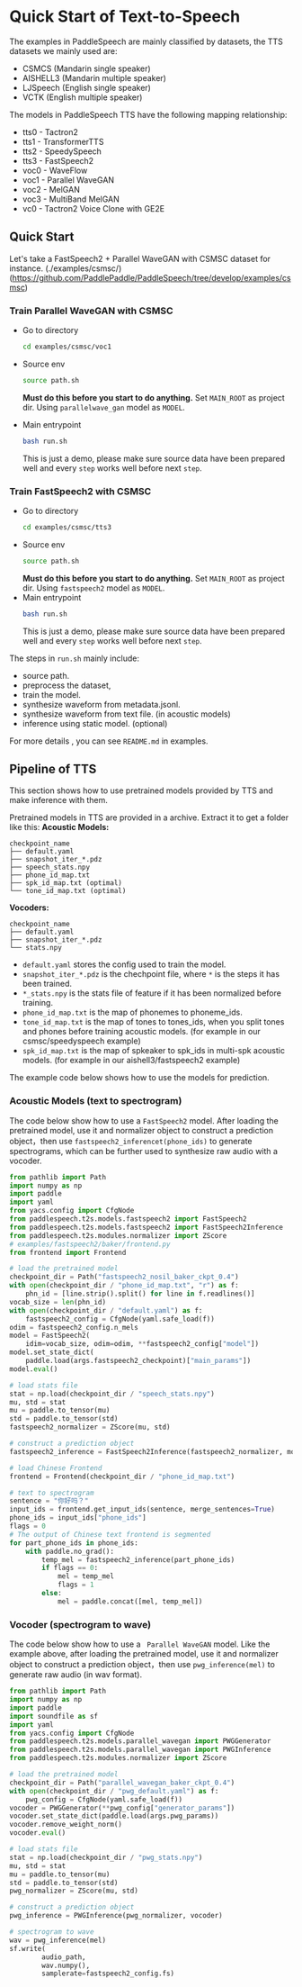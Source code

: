 # Quick Start of Text-to-Speech
The examples in PaddleSpeech are mainly classified by datasets, the TTS datasets we mainly used are:
* CSMCS (Mandarin single speaker)
* AISHELL3 (Mandarin multiple speaker)
* LJSpeech (English single speaker)
* VCTK (English multiple speaker)

The models in PaddleSpeech TTS have the following mapping relationship:
* tts0 - Tactron2
* tts1 - TransformerTTS
* tts2 - SpeedySpeech
* tts3 - FastSpeech2
* voc0 - WaveFlow
* voc1 - Parallel WaveGAN
* voc2 - MelGAN
* voc3 - MultiBand MelGAN
* vc0 - Tactron2 Voice Clone with GE2E

## Quick Start

Let's take a FastSpeech2 + Parallel WaveGAN with CSMSC dataset for instance. (./examples/csmsc/)(https://github.com/PaddlePaddle/PaddleSpeech/tree/develop/examples/csmsc)

### Train Parallel WaveGAN with CSMSC
- Go to directory
    ```bash
    cd examples/csmsc/voc1
    ```
- Source env
    ```bash
    source path.sh
    ```
    **Must do this before you start to do anything.**
    Set `MAIN_ROOT` as project dir. Using `parallelwave_gan` model as `MODEL`.

- Main entrypoint
    ```bash
    bash run.sh
    ```
    This is just a demo, please make sure source data have been prepared well and every `step` works well before next `step`.
### Train FastSpeech2 with CSMSC
- Go to directory
    ```bash
    cd examples/csmsc/tts3
    ```
- Source env
    ```bash
    source path.sh
    ```
    **Must do this before you start to do anything.**
    Set `MAIN_ROOT` as project dir. Using `fastspeech2` model as `MODEL`.
- Main entrypoint
    ```bash
    bash run.sh
    ```
    This is just a demo, please make sure source data have been prepared well and every `step` works well before next `step`.

The steps in `run.sh` mainly include:
- source path.
- preprocess the dataset,
- train the model.
- synthesize waveform from metadata.jsonl.
- synthesize waveform from text file. (in acoustic models)
- inference using static model. (optional)

For more details , you can see `README.md` in examples.

## Pipeline of TTS
This section shows how to use pretrained models provided by TTS and make inference with them.

Pretrained models in TTS are provided in a archive. Extract it to get a folder like this:
**Acoustic Models:**
```text
checkpoint_name
├── default.yaml
├── snapshot_iter_*.pdz
├── speech_stats.npy
├── phone_id_map.txt
├── spk_id_map.txt (optimal)
└── tone_id_map.txt (optimal)
```
**Vocoders:**
```text
checkpoint_name
├── default.yaml  
├── snapshot_iter_*.pdz
└── stats.npy  
```
- `default.yaml` stores the config used to train the model.
- `snapshot_iter_*.pdz` is the chechpoint file, where `*` is the steps it has been trained.
- `*_stats.npy` is the stats file of feature if  it has been normalized before training.
- `phone_id_map.txt` is the map of  phonemes to phoneme_ids.
- `tone_id_map.txt` is the map of  tones to tones_ids, when you split tones and phones before training acoustic models. (for example in our csmsc/speedyspeech example)
- `spk_id_map.txt` is the map of  spkeaker to spk_ids in multi-spk acoustic models. (for example in our aishell3/fastspeech2 example)

The example code below shows how to use the models for prediction.
### Acoustic Models (text to spectrogram)
The code below show how to use a `FastSpeech2` model.  After loading the pretrained model, use it and normalizer object to construct a prediction object，then use `fastspeech2_inferencet(phone_ids)` to generate spectrograms, which can be further used to synthesize raw audio with a vocoder.

```python
from pathlib import Path
import numpy as np
import paddle
import yaml
from yacs.config import CfgNode
from paddlespeech.t2s.models.fastspeech2 import FastSpeech2
from paddlespeech.t2s.models.fastspeech2 import FastSpeech2Inference
from paddlespeech.t2s.modules.normalizer import ZScore
# examples/fastspeech2/baker/frontend.py
from frontend import Frontend

# load the pretrained model
checkpoint_dir = Path("fastspeech2_nosil_baker_ckpt_0.4")
with open(checkpoint_dir / "phone_id_map.txt", "r") as f:
    phn_id = [line.strip().split() for line in f.readlines()]
vocab_size = len(phn_id)
with open(checkpoint_dir / "default.yaml") as f:
    fastspeech2_config = CfgNode(yaml.safe_load(f))
odim = fastspeech2_config.n_mels
model = FastSpeech2(
    idim=vocab_size, odim=odim, **fastspeech2_config["model"])
model.set_state_dict(
    paddle.load(args.fastspeech2_checkpoint)["main_params"])
model.eval()

# load stats file
stat = np.load(checkpoint_dir / "speech_stats.npy")
mu, std = stat
mu = paddle.to_tensor(mu)
std = paddle.to_tensor(std)
fastspeech2_normalizer = ZScore(mu, std)

# construct a prediction object
fastspeech2_inference = FastSpeech2Inference(fastspeech2_normalizer, model)

# load Chinese Frontend
frontend = Frontend(checkpoint_dir / "phone_id_map.txt")

# text to spectrogram
sentence = "你好吗？"
input_ids = frontend.get_input_ids(sentence, merge_sentences=True)
phone_ids = input_ids["phone_ids"]
flags = 0
# The output of Chinese text frontend is segmented
for part_phone_ids in phone_ids:
    with paddle.no_grad():
        temp_mel = fastspeech2_inference(part_phone_ids)
        if flags == 0:
            mel = temp_mel
            flags = 1
        else:
            mel = paddle.concat([mel, temp_mel])
```

### Vocoder (spectrogram to wave)
The code below show how to use a  ` Parallel WaveGAN` model. Like the example above, after loading the pretrained model, use it and normalizer object to construct a prediction object，then use `pwg_inference(mel)` to generate  raw audio (in wav format).

```python
from pathlib import Path
import numpy as np
import paddle
import soundfile as sf
import yaml
from yacs.config import CfgNode
from paddlespeech.t2s.models.parallel_wavegan import PWGGenerator
from paddlespeech.t2s.models.parallel_wavegan import PWGInference
from paddlespeech.t2s.modules.normalizer import ZScore

# load the pretrained model
checkpoint_dir = Path("parallel_wavegan_baker_ckpt_0.4")
with open(checkpoint_dir / "pwg_default.yaml") as f:
    pwg_config = CfgNode(yaml.safe_load(f))
vocoder = PWGGenerator(**pwg_config["generator_params"])
vocoder.set_state_dict(paddle.load(args.pwg_params))
vocoder.remove_weight_norm()
vocoder.eval()

# load stats file
stat = np.load(checkpoint_dir / "pwg_stats.npy")
mu, std = stat
mu = paddle.to_tensor(mu)
std = paddle.to_tensor(std)
pwg_normalizer = ZScore(mu, std)

# construct a prediction object
pwg_inference = PWGInference(pwg_normalizer, vocoder)

# spectrogram to wave
wav = pwg_inference(mel)
sf.write(
        audio_path,
        wav.numpy(),
        samplerate=fastspeech2_config.fs)
```
